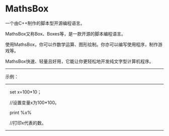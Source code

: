 # MathsBox
一个由C++制作的脚本型开源编程语言。

MathsBox又称Box、Boxes等，是一款开源的脚本编程语言。

使用MathsBox，你可以作数学运算、图形绘制。你亦可以编写使用程序，制作游戏等。

MathsBox快速、轻量且好用，它能让你更轻松地开发纯文字型计算机程序。

---
示例：

***
 set x=100*10；

 //设置变量x为100*100。

 print %x%

 //打印x代表的数。
 ***
